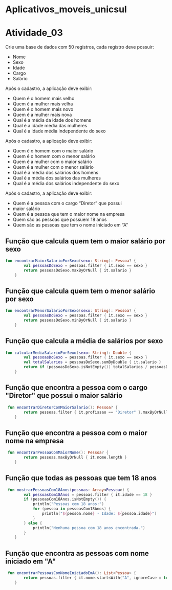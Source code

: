 # Aplicativos_moveis_unicsul

<h1>Atividade_03</h1>
<p>
Crie uma base de dados com 50 registros, cada registro deve possuir:

* Nome 
* Sexo
* Idade
* Cargo
* Salário

Após o cadastro, a aplicação deve exibir:
* Quem é o homem mais velho
* Quem é a mulher mais velha
* Quem é o homem mais novo
* Quem é a mulher mais nova
* Qual é a média da idade dos homens
* Qual é a idade média das mulheres
* Qual é a idade média independente do sexo

Após o cadastro, a aplicação deve exibir:
* Quem é o homem com o maior salário
* Quem é o homem com o menor salário
* Quem é a mulher com o maior salário
* Quem é a mulher com o menor salário
* Qual é a média dos salários dos homens
* Qual é a média dos salários das mulheres
* Qual é a média dos salários independente do sexo

Após o cadastro, a aplicação deve exibir:
* Quem é a pessoa com o cargo “Diretor” que possui
* maior salário
* Quem é a pessoa que tem o maior nome na empresa
* Quem são as pessoas que possuem 18 anos
* Quem são as pessoas que tem o nome iniciado em “A”

## Função que calcula quem tem o maior salário por sexo

```kotlin
fun encontrarMaiorSalarioPorSexo(sexo: String): Pessoa? {
        val pessoasDoSexo = pessoas.filter { it.sexo == sexo }
        return pessoasDoSexo.maxByOrNull { it.salario }
    }
```

## Função que calcula quem tem o menor salário por sexo

```kotlin
fun encontrarMenorSalarioPorSexo(sexo: String): Pessoa? {
        val pessoasDoSexo = pessoas.filter { it.sexo == sexo }
        return pessoasDoSexo.minByOrNull { it.salario }
    }
```

## Função que calcula a média de salários por sexo

```kotlin
fun calcularMediaSalarioPorSexo(sexo: String): Double {
        val pessoasDoSexo = pessoas.filter { it.sexo == sexo }
        val totalSalarios = pessoasDoSexo.sumByDouble { it.salario }
        return if (pessoasDoSexo.isNotEmpty()) totalSalarios / pessoasDoSexo.size else 0.0
    }
```

## Função que encontra a pessoa com o cargo "Diretor" que possui o maior salário

```kotlin
 fun encontrarDiretorComMaiorSalario(): Pessoa? {
        return pessoas.filter { it.profissao == "Diretor" }.maxByOrNull { it.salario }
    }
```

## Função que encontra a pessoa com o maior nome na empresa
```kotlin
 fun encontrarPessoaComMaiorNome(): Pessoa? {
        return pessoas.maxByOrNull { it.nome.length }
    }
```

## Função que todas as pessoas que tem 18 anos
```kotlin
 fun mostrarPessoasCom18Anos(pessoas: Array<Pessoa>) {
        val pessoasCom18Anos = pessoas.filter { it.idade == 18 }
        if (pessoasCom18Anos.isNotEmpty()) {
            println("Pessoas com 18 anos:")
            for (pessoa in pessoasCom18Anos) {
                println("${pessoa.nome} - Idade: ${pessoa.idade}")
            }
        } else {
            println("Nenhuma pessoa com 18 anos encontrada.")
        }
    }
```

## Função que encontra as pessoas com nome iniciado em "A"
```kotlin
 fun encontrarPessoasComNomeIniciadoEmA(): List<Pessoa> {
        return pessoas.filter { it.nome.startsWith("A", ignoreCase = true) }
    }
```


</p>
